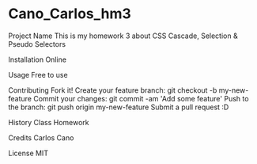 # Cano_Carlos_hm3

Project Name
This is my homework 3 about CSS Cascade, Selection &amp; Pseudo Selectors

Installation
Online

Usage
Free to use

Contributing
Fork it!
Create your feature branch: git checkout -b my-new-feature
Commit your changes: git commit -am 'Add some feature'
Push to the branch: git push origin my-new-feature
Submit a pull request :D

History
Class Homework

Credits
Carlos Cano

License
MIT
